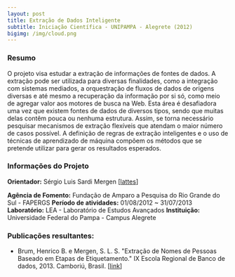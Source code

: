 ```yaml
---
layout: post
title: Extração de Dados Inteligente
subtitle: Iniciação Científica - UNIPAMPA - Alegrete (2012)
bigimg: /img/cloud.png
---
```


### Resumo

O projeto visa estudar a extração de informações de fontes de dados. A extração pode ser utilizada para diversas finalidades, como a integração com sistemas mediados, a orquestração de fluxos de dados de origens diversas e até mesmo a recuperação da informação por si só, como meio de agregar valor aos motores de busca na Web. Esta área é desafiadora uma vez que existem fontes de dados de diversos tipos, sendo que muitas delas contêm pouca ou nenhuma estrutura. Assim, se torna necessário pesquisar mecanismos de extração flexíveis que atendam o maior número de casos possível. A definição de regras de extração inteligentes e o uso de técnicas de aprendizado de máquina compõem os métodos que se pretende utilizar para gerar os resultados esperados.

### Informações do Projeto

**Orientador:** Sérgio Luis Sardi Mergen \[[lattes](http://lattes.cnpq.br/0718830701479001)]

**Agência de Fomento:** Fundação de Amparo a Pesquisa do Rio Grande do Sul - FAPERGS
**Período de atividades:** 01/08/2012 ~ 31/07/2013
**Laboratório:** LEA - Laboratório de Estudos Avançados
**Instituição:** Universidade Federal do Pampa - Campus Alegrete

### Publicações resultantes:

 - Brum, Henrico B. e Mergen, S. L. S. "Extração de Nomes de Pessoas Baseado em Etapas de Etiquetamento." IX Escola Regional de Banco de dados, 2013. Camboriú, Brasil. \[[link](http://www.lbd.dcc.ufmg.br/colecoes/erbd/2013/003.pdf)]
